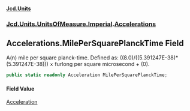 #### [Jcd.Units](index.md 'index')
### [Jcd.Units.UnitsOfMeasure.Imperial](Jcd.Units.UnitsOfMeasure.Imperial.md 'Jcd.Units.UnitsOfMeasure.Imperial').[Accelerations](Accelerations.md 'Jcd.Units.UnitsOfMeasure.Imperial.Accelerations')

## Accelerations.MilePerSquarePlanckTime Field

A(n) mile per square planck-time. Defined as: ((8.0)/((5.391247E-38)*(5.391247E-38))) × furlong per square microsecond + (0).

```csharp
public static readonly Acceleration MilePerSquarePlanckTime;
```

#### Field Value
[Acceleration](Acceleration.md 'Jcd.Units.UnitTypes.Acceleration')